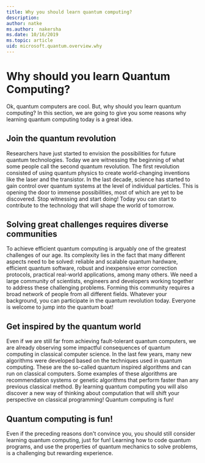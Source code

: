 ```yaml
---
title: Why you should learn quantum computing?
description: 
author: natke
ms.author:  nakersha
ms.date: 10/16/2019
ms.topic: article
uid: microsoft.quantum.overview.why
---
```


# Why should you learn Quantum Computing?

Ok, quantum computers are cool. But, why should you learn quantum computing? In this section, we are going to give you some reasons why learning quantum computing today is a great idea.

## Join the quantum revolution

Researchers have just started to envision the possibilities for future quantum technologies. Today we are witnessing the beginning of what some people call the second quantum revolution. The first revolution consisted of using quantum physics to create world-changing inventions like the laser and the transistor. In the last decade, science has started to gain control over quantum systems at the level of individual particles. This is opening the door to immense possibilities, most of which are yet to be discovered. Stop witnessing and start doing! Today you can start to contribute to the technology that will shape the world of tomorrow.

## Solving great challenges requires diverse communities

To achieve efficient quantum computing is arguably one of the greatest challenges of our age. Its complexity lies in the fact that many different aspects need to be solved: reliable and scalable quantum hardware, efficient quantum software, robust and inexpensive error correction protocols, practical real-world applications, among many others. We need a large community of scientists, engineers and developers working together to address these challenging problems. Forming this community requires a broad network of people from all different fields. Whatever your background, you can participate in the quantum revolution today. Everyone is welcome to jump into the quantum boat!

## Get inspired by the quantum world

Even if we are still far from achieving fault-tolerant quantum computers, we are already observing some impactful consequences of quantum computing in classical computer science. In the last few years, many new algorithms were developed based on the techniques used in quantum computing. These are the so-called quantum inspired algorithms and can run on classical computers. Some examples of these algorithms are recommendation systems or genetic algorithms that perform faster than any previous classical method. By learning quantum computing you will also discover a new way of thinking about computation that will shift your perspective on classical programming! 
Quantum computing is fun!

## Quantum computing is fun!

Even if the preceding reasons don't convince you, you should still consider learning quantum computing, just for fun! Learning how to code quantum programs, and use the properties of quantum mechanics to solve problems, is a challenging but rewarding experience.
